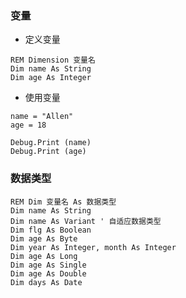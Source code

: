 ### 变量
- 定义变量
```VBA
REM Dimension 变量名
Dim name As String
Dim age As Integer
```

- 使用变量
```VBA
name = "Allen"
age = 18
    
Debug.Print (name)
Debug.Print (age)
```

### 数据类型
```
REM Dim 变量名 As 数据类型
Dim name As String
Dim name As Variant ' 自适应数据类型
Dim flg As Boolean
Dim age As Byte
Dim year As Integer, month As Integer
Dim age As Long
Dim age As Single
Dim age As Double
Dim days As Date
```
